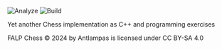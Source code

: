![Analyze](https://github.com/antlampas/Chess2/actions/workflows/analyze.yml/badge.svg)
![Build](https://github.com/antlampas/Chess2/actions/workflows/build.yml/badge.svg)

Yet another Chess implementation as C++ and programming exercises

FALP Chess © 2024 by Antlampas is licensed under CC BY-SA 4.0